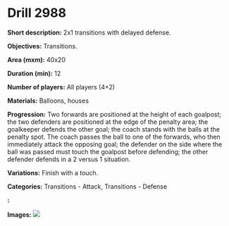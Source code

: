 # Drill 2988

**Short description:**
2x1 transitions with delayed defense.

**Objectives:**
Transitions.

**Area (mxm):**
40x20

**Duration (min):**
12

**Number of players:**
All players (4+2)

**Materials:**
Balloons, houses

**Progression:**
Two forwards are positioned at the height of each goalpost; the two defenders are positioned at the edge of the penalty area; the goalkeeper defends the other goal; the coach stands with the balls at the penalty spot. The coach passes the ball to one of the forwards, who then immediately attack the opposing goal; the defender on the side where the ball was passed must touch the goalpost before defending; the other defender defends in a 2 versus 1 situation.

**Variations:**
Finish with a touch.

**Categories:**
Transitions - Attack, Transitions - Defense

**:**


**Images:**
![](https://www.coachingfutsal.com/\images\07d882bc-f1f6-4ea5-83fe-c3aabd863d04_7.bmp)

